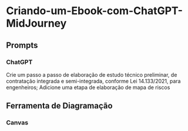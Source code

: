 # Criando-um-Ebook-com-ChatGPT-MidJourney
## Prompts
### ChatGPT
Crie um passo a passo de elaboração de estudo técnico preliminar, de contratação integrada e semi-integrada, conforme Lei 14.133/2021, para engenheiros;
Adicione uma etapa de elaboração de mapa de riscos

## Ferramenta de Diagramação
### Canvas
